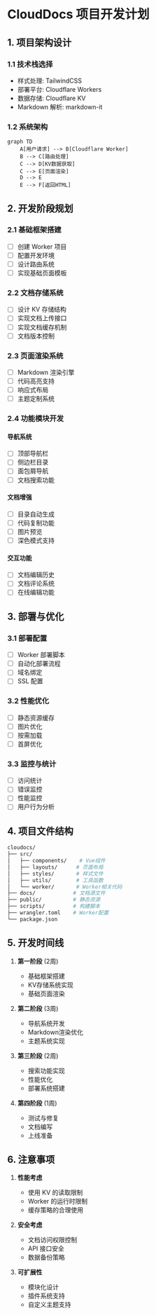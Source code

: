 # CloudDocs 项目开发计划

## 1. 项目架构设计

### 1.1 技术栈选择
- 样式处理: TailwindCSS
- 部署平台: Cloudflare Workers
- 数据存储: Cloudflare KV
- Markdown 解析: markdown-it

### 1.2 系统架构
```mermaid
graph TD
    A[用户请求] --> B[Cloudflare Worker]
    B --> C[路由处理]
    C --> D[KV数据获取]
    C --> E[页面渲染]
    D --> E
    E --> F[返回HTML]
```

## 2. 开发阶段规划

### 2.1 基础框架搭建
- [ ] 创建 Worker 项目
- [ ] 配置开发环境
- [ ] 设计路由系统
- [ ] 实现基础页面模板

### 2.2 文档存储系统
- [ ] 设计 KV 存储结构
- [ ] 实现文档上传接口
- [ ] 实现文档缓存机制
- [ ] 文档版本控制

### 2.3 页面渲染系统
- [ ] Markdown 渲染引擎
- [ ] 代码高亮支持
- [ ] 响应式布局
- [ ] 主题定制系统

### 2.4 功能模块开发

#### 导航系统
- [ ] 顶部导航栏
- [ ] 侧边栏目录
- [ ] 面包屑导航
- [ ] 文档搜索功能

#### 文档增强
- [ ] 目录自动生成
- [ ] 代码复制功能
- [ ] 图片预览
- [ ] 深色模式支持

#### 交互功能
- [ ] 文档编辑历史
- [ ] 文档评论系统
- [ ] 在线编辑功能

## 3. 部署与优化

### 3.1 部署配置
- [ ] Worker 部署脚本
- [ ] 自动化部署流程
- [ ] 域名绑定
- [ ] SSL 配置

### 3.2 性能优化
- [ ] 静态资源缓存
- [ ] 图片优化
- [ ] 按需加载
- [ ] 首屏优化

### 3.3 监控与统计
- [ ] 访问统计
- [ ] 错误监控
- [ ] 性能监控
- [ ] 用户行为分析

## 4. 项目文件结构

```bash
cloudocs/
├── src/
│   ├── components/    # Vue组件
│   ├── layouts/      # 页面布局
│   ├── styles/       # 样式文件
│   ├── utils/        # 工具函数
│   └── worker/       # Worker相关代码
├── docs/            # 文档源文件
├── public/          # 静态资源
├── scripts/         # 构建脚本
├── wrangler.toml    # Worker配置
└── package.json
```

## 5. 开发时间线

1. **第一阶段** (2周)
   - 基础框架搭建
   - KV存储系统实现
   - 基础页面渲染

2. **第二阶段** (3周)
   - 导航系统开发
   - Markdown渲染优化
   - 主题系统实现

3. **第三阶段** (2周)
   - 搜索功能实现
   - 性能优化
   - 部署系统搭建

4. **第四阶段** (1周)
   - 测试与修复
   - 文档编写
   - 上线准备

## 6. 注意事项

1. **性能考虑**
   - 使用 KV 的读取限制
   - Worker 的运行时限制
   - 缓存策略的合理使用

2. **安全考虑**
   - 文档访问权限控制
   - API 接口安全
   - 数据备份策略

3. **可扩展性**
   - 模块化设计
   - 插件系统支持
   - 自定义主题支持 